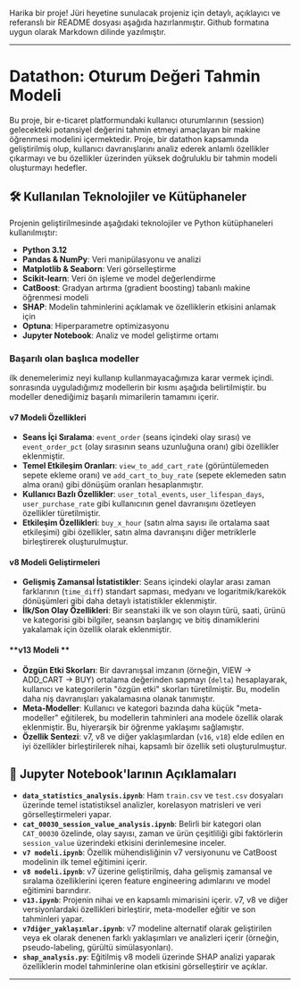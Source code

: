 Harika bir proje\! Jüri heyetine sunulacak projeniz için detaylı, açıklayıcı ve referanslı bir README dosyası aşağıda hazırlanmıştır. Github formatına uygun olarak Markdown dilinde yazılmıştır.

-----

# Datathon: Oturum Değeri Tahmin Modeli

Bu proje, bir e-ticaret platformundaki kullanıcı oturumlarının (session) gelecekteki potansiyel değerini tahmin etmeyi amaçlayan bir makine öğrenmesi modelini içermektedir. Proje, bir datathon kapsamında geliştirilmiş olup, kullanıcı davranışlarını analiz ederek anlamlı özellikler çıkarmayı ve bu özellikler üzerinden yüksek doğruluklu bir tahmin modeli oluşturmayı hedefler.

## 🛠️ Kullanılan Teknolojiler ve Kütüphaneler
Projenin geliştirilmesinde aşağıdaki teknolojiler ve Python kütüphaneleri kullanılmıştır:
  * **Python 3.12**
  * **Pandas & NumPy**: Veri manipülasyonu ve analizi
  * **Matplotlib & Seaborn**: Veri görselleştirme
  * **Scikit-learn**: Veri ön işleme ve model değerlendirme
  * **CatBoost**: Gradyan artırma (gradient boosting) tabanlı makine öğrenmesi modeli
  * **SHAP**: Modelin tahminlerini açıklamak ve özelliklerin etkisini anlamak için
  * **Optuna**: Hiperparametre optimizasyonu
  * **Jupyter Notebook**: Analiz ve model geliştirme ortamı

### **Başarılı olan başlıca modeller**
ilk denemelerimiz neyi kullanıp kullanmayacağımıza karar vermek içindi. sonrasında uyguladığımız modellerin bir kısmı aşağıda belirtilmiştir.
bu modeller denediğimiz başarılı mimarilerin tamamını içerir.  
#### **v7 Modeli Özellikleri**

  * **Seans İçi Sıralama**: `event_order` (seans içindeki olay sırası) ve `event_order_pct` (olay sırasının seans uzunluğuna oranı) gibi özellikler eklenmiştir.
  * **Temel Etkileşim Oranları**: `view_to_add_cart_rate` (görüntülemeden sepete ekleme oranı) ve `add_cart_to_buy_rate` (sepete eklemeden satın alma oranı) gibi dönüşüm oranları hesaplanmıştır.
  * **Kullanıcı Bazlı Özellikler**: `user_total_events`, `user_lifespan_days`, `user_purchase_rate` gibi kullanıcının genel davranışını özetleyen özellikler türetilmiştir.
  * **Etkileşim Özellikleri**: `buy_x_hour` (satın alma sayısı ile ortalama saat etkileşimi) gibi özellikler, satın alma davranışını diğer metriklerle birleştirerek oluşturulmuştur.

#### **v8 Modeli Geliştirmeleri**

  * **Gelişmiş Zamansal İstatistikler**: Seans içindeki olaylar arası zaman farklarının (`time_diff`) standart sapması, medyanı ve logaritmik/karekök dönüşümleri gibi daha detaylı istatistikler eklenmiştir.
  * **İlk/Son Olay Özellikleri**: Bir seanstaki ilk ve son olayın türü, saati, ürünü ve kategorisi gibi bilgiler, seansın başlangıç ve bitiş dinamiklerini yakalamak için özellik olarak eklenmiştir.

#### **v13 Modeli **

  * **Özgün Etki Skorları**: Bir davranışsal imzanın (örneğin, VIEW -\> ADD\_CART -\> BUY) ortalama değerinden sapmayı (`delta`) hesaplayarak, kullanıcı ve kategorilerin "özgün etki" skorları türetilmiştir. Bu, modelin daha niş davranışları yakalamasına olanak tanımıştır.
  * **Meta-Modeller**: Kullanıcı ve kategori bazında daha küçük "meta-modeller" eğitilerek, bu modellerin tahminleri ana modele özellik olarak eklenmiştir. Bu, hiyerarşik bir öğrenme yaklaşımı sağlamıştır.
  * **Özellik Sentezi**: v7, v8 ve diğer yaklaşımlardan (`v16`, `v18`) elde edilen en iyi özellikler birleştirilerek nihai, kapsamlı bir özellik seti oluşturulmuştur.

## 📁 Jupyter Notebook'larının Açıklamaları

  * **`data_statistics_analysis.ipynb`**: Ham `train.csv` ve `test.csv` dosyaları üzerinde temel istatistiksel analizler, korelasyon matrisleri ve veri görselleştirmeleri yapar.
  * **`cat_00030_session_value_analysis.ipynb`**: Belirli bir kategori olan `CAT_00030` özelinde, olay sayısı, zaman ve ürün çeşitliliği gibi faktörlerin `session_value` üzerindeki etkisini derinlemesine inceler.
  * **`v7 modeli.ipynb`**: Özellik mühendisliğinin v7 versiyonunu ve CatBoost modelinin ilk temel eğitimini içerir.
  * **`v8 modeli.ipynb`**: v7 üzerine geliştirilmiş, daha gelişmiş zamansal ve sıralama özelliklerini içeren feature engineering adımlarını ve model eğitimini barındırır.
  * **`v13.ipynb`**: Projenin nihai ve en kapsamlı mimarisini içerir. v7, v8 ve diğer versiyonlardaki özellikleri birleştirir, meta-modeller eğitir ve son tahminleri yapar.
  * **`v7diğer_yaklaşımlar.ipynb`**: v7 modeline alternatif olarak geliştirilen veya ek olarak denenen farklı yaklaşımları ve analizleri içerir (örneğin, pseudo-labeling, gürültü simülasyonları).
  * **`shap_analysis.py`**: Eğitilmiş v8 modeli üzerinde SHAP analizi yaparak özelliklerin model tahminlerine olan etkisini görselleştirir ve açıklar.

-----